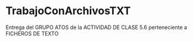 # TrabajoConArchivosTXT
Entrega del GRUPO ATOS de la ACTIVIDAD DE CLASE 5.6 perteneciente a FICHEROS DE TEXTO
